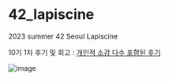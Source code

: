 # 42_lapiscine
2023 summer 42 Seoul Lapiscine

10기 1차 후기 및 회고 : [ 개인적 소감 다수 포함된 후기 ](https://pewter-pamphlet-a4a.notion.site/La-Piscine-10-1-8e8d2567a6bb4f719c4ec0e5d50102b7?pvs=4)

![image](https://github.com/NoMyeongEun/42_lapiscine/assets/90135669/2d99b5be-16e2-40ed-93e0-4ea6e0081e1d)
